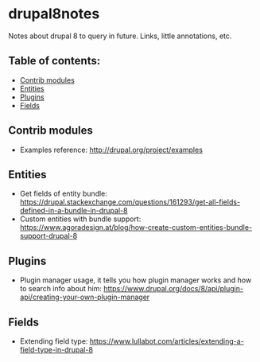 # drupal8notes
Notes about drupal 8 to query in future. Links, little annotations, etc.

## Table of contents:
  * [Contrib modules](#contrib-modules)
  * [Entities](#entities)
  * [Plugins](#plugins)
  * [Fields](#fields)

## Contrib modules
- Examples reference: http://drupal.org/project/examples

## Entities
- Get fields of entity bundle: https://drupal.stackexchange.com/questions/161293/get-all-fields-defined-in-a-bundle-in-drupal-8
- Custom entities with bundle support: https://www.agoradesign.at/blog/how-create-custom-entities-bundle-support-drupal-8

## Plugins
- Plugin manager usage, it tells you how plugin manager works and how to search info about him: https://www.drupal.org/docs/8/api/plugin-api/creating-your-own-plugin-manager

## Fields
- Extending field type: https://www.lullabot.com/articles/extending-a-field-type-in-drupal-8
